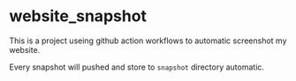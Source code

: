 # website_snapshot


This is a project useing github action workflows to automatic screenshot my website.

Every snapshot will pushed and store to `snapshot` directory automatic.
